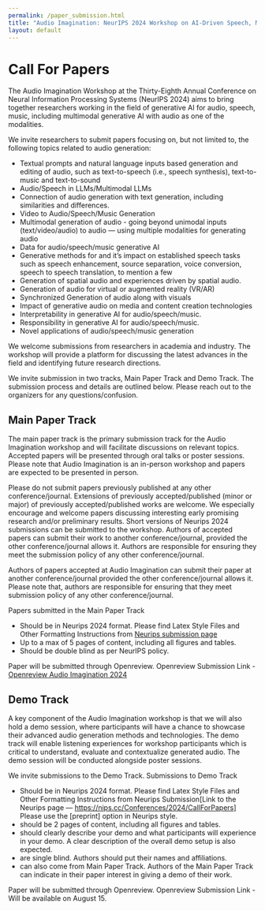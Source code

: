 ```yaml
---
permalink: /paper_submission.html
title: "Audio Imagination: NeurIPS 2024 Workshop on AI-Driven Speech, Music, and Sound Generation"
layout: default
---
```


# Call For Papers

The Audio Imagination Workshop at the Thirty-Eighth Annual Conference on Neural Information Processing Systems (NeurIPS 2024) aims to bring together researchers working in the field of generative AI for audio, speech, music, including multimodal generative AI with audio as one of the modalities.

We invite researchers to submit papers focusing on, but not limited to, the following topics related to audio generation:

* Textual prompts and natural language inputs based generation and editing of audio, such as text-to-speech (i.e., speech synthesis), text-to-music and text-to-sound
* Audio/Speech in LLMs/Multimodal LLMs
* Connection of audio generation with text generation, including similarities and differences.
* Video to Audio/Speech/Music Generation
* Multimodal generation of audio - going beyond unimodal inputs (text/video/audio) to audio — using multiple modalities for generating audio
* Data for audio/speech/music generative AI
* Generative methods for and it’s impact on established speech tasks such as speech enhancement, source separation, voice conversion, speech to speech translation, to mention a few
* Generation of spatial audio and experiences driven by spatial audio.
* Generation of audio for virtual or augmented reality (VR/AR)
* Synchronized Generation of audio along with visuals
* Impact of generative audio on media and content creation technologies
* Interpretability in generative AI for audio/speech/music.
* Responsibility in generative AI for audio/speech/music.
* Novel applications of audio/speech/music generation


We welcome submissions from researchers in academia and industry. The workshop will provide a platform for discussing the latest advances in the field and identifying future research directions.

We invite submission in two tracks, Main Paper Track and Demo Track. The submission  process and details are outlined below. Please reach out to the organizers for any questions/confusion.



## Main Paper Track

The main paper track is the primary submission track for the Audio Imagination workshop and will facilitate discussions on relevant topics. Accepted papers will be presented through oral talks or poster sessions. Please note that Audio Imagination is an in-person workshop and papers are expected to be presented in person.

Please do not submit papers previously published at any other conference/journal. Extensions of previously accepted/published (minor or major) of previously accepted/published works are welcome. We especially encourage and welcome papers discussing interesting early promising research and/or preliminary results. Short versions of Neurips 2024 submissions can be submitted to the workshop.
Authors of accepted papers can submit their work to another conference/journal, provided the other conference/journal allows it. Authors are responsible for ensuring they meet the submission policy of any other conference/journal.

Authors of papers accepted at Audio Imagination can submit their paper at another conference/journal provided the other conference/journal allows it. Please note that, authors are responsible for ensuring that they meet submission policy of any other conference/journal.


Papers submitted in the Main Paper Track

* Should be in Neurips 2024 format.  Please find Latex Style Files and Other Formatting Instructions from [Neurips submission page](https://nips.cc/Conferences/2024/CallForPapers)
* Up to a max of 5 pages of content, including all figures and tables.
* Should be double blind as per NeurIPS policy.


Paper will be submitted through Openreview. Openreview Submission Link - [Openreview Audio Imagination 2024](https://openreview.net/group?id=NeurIPS.cc/2024/Workshop/Audio_Imagination#tab-your-consoles)


## Demo Track

A key component of the Audio Imagination workshop is that we will also hold a demo session, where participants will have a chance to showcase their advanced audio generation methods and technologies. The demo track will enable listening experiences for workshop participants which is critical to understand, evaluate and contextualize generated audio. The demo session will be conducted alongside poster sessions.

We invite submissions to the Demo Track. Submissions to Demo Track

* Should be in Neurips 2024 format.  Please find Latex Style Files and Other Formatting Instructions from Neurips Submission[Link to the Neurips page — https://nips.cc/Conferences/2024/CallForPapers] Please use the [preprint] option in Neurips style.
* should be 2 pages of content, including all figures and tables.
* should clearly describe your demo and what participants will experience in your demo. A clear description of the overall demo setup is also expected.
* are single blind. Authors should put their names and affiliations.
* can also come from Main Paper Track. Authors of the Main Paper Track can indicate in their paper interest in giving a demo of their work.

Paper will be submitted through Openreview. Openreview Submission Link - Will be available on August 15.
